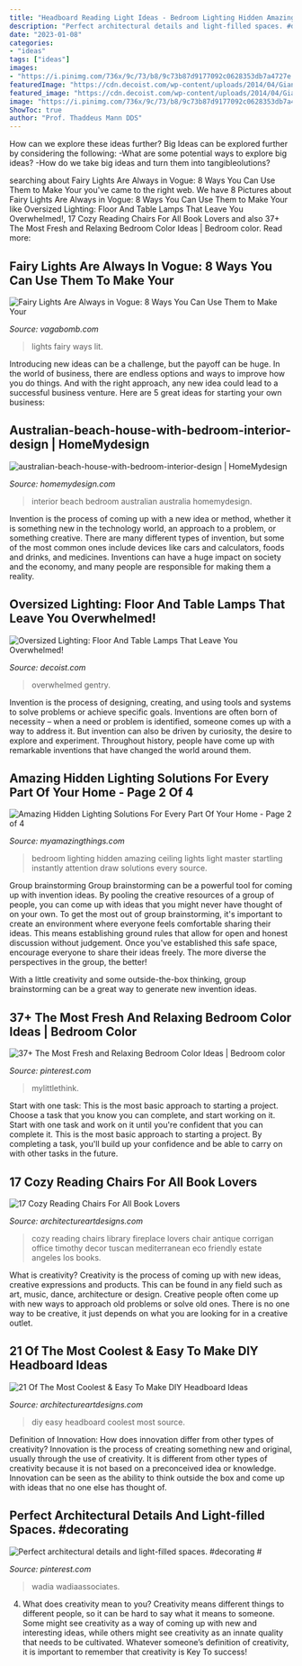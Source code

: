 ```yaml
---
title: "Headboard Reading Light Ideas - Bedroom Lighting Hidden Amazing Ceiling Lights Light Master Startling Instantly Attention Draw Solutions Every Source"
description: "Perfect architectural details and light-filled spaces. #decorating #"
date: "2023-01-08"
categories:
- "ideas"
tags: ["ideas"]
images:
- "https://i.pinimg.com/736x/9c/73/b8/9c73b87d9177092c0628353db7a4727e.jpg"
featuredImage: "https://cdn.decoist.com/wp-content/uploads/2014/04/Giant-bedside-floor-lamps-that-come-with-a-convenient-glass-shelf.jpg"
featured_image: "https://cdn.decoist.com/wp-content/uploads/2014/04/Giant-bedside-floor-lamps-that-come-with-a-convenient-glass-shelf.jpg"
image: "https://i.pinimg.com/736x/9c/73/b8/9c73b87d9177092c0628353db7a4727e.jpg"
ShowToc: true
author: "Prof. Thaddeus Mann DDS"
---
```



How can we explore these ideas further?
Big Ideas can be explored further by considering the following: 
-What are some potential ways to explore big ideas? 
-How do we take big ideas and turn them into tangibleolutions?

	

		
searching about Fairy Lights Are Always in Vogue: 8 Ways You Can Use Them to Make Your you've came to the right web. We have 8 Pictures about Fairy Lights Are Always in Vogue: 8 Ways You Can Use Them to Make Your like Oversized Lighting: Floor And Table Lamps That Leave You Overwhelmed!, 17 Cozy Reading Chairs For All Book Lovers and also 37+ The Most Fresh and Relaxing Bedroom Color Ideas | Bedroom color. Read more:
		
    
## Fairy Lights Are Always In Vogue: 8 Ways You Can Use Them To Make Your

<img loading=lazy src="https://s3.scoopwhoop.com/anj/sw/239f890e-4f6d-4ec9-82fe-4c84754cb9df.jpg" onerror="this.onerror=null;this.src='https://tse1.mm.bing.net/th?id=OIP.gBSDbPPd2IthQNg21ZqJAgHaFj&amp;pid=15.1';" alt="Fairy Lights Are Always in Vogue: 8 Ways You Can Use Them to Make Your">

_Source: vagabomb.com_

>lights fairy ways lit. 

	

Introducing new ideas can be a challenge, but the payoff can be huge. In the world of business, there are endless options and ways to improve how you do things. And with the right approach, any new idea could lead to a successful business venture. Here are 5 great ideas for starting your own business: 

    
## Australian-beach-house-with-bedroom-interior-design | HomeMydesign

<img loading=lazy src="https://homemydesign.com/wp-content/uploads/2012/11/australian-beach-house-with-bedroom-interior-design.jpg" onerror="this.onerror=null;this.src='https://tse2.mm.bing.net/th?id=OIP.6TfXGnWLNbvj_LBZFDWQkAHaK6&amp;pid=15.1';" alt="australian-beach-house-with-bedroom-interior-design | HomeMydesign">

_Source: homemydesign.com_

>interior beach bedroom australian australia homemydesign. 

	

Invention is the process of coming up with a new idea or method, whether it is something new in the technology world, an approach to a problem, or something creative. There are many different types of invention, but some of the most common ones include devices like cars and calculators, foods and drinks, and medicines. Inventions can have a huge impact on society and the economy, and many people are responsible for making them a reality.

    
## Oversized Lighting: Floor And Table Lamps That Leave You Overwhelmed!

<img loading=lazy src="https://cdn.decoist.com/wp-content/uploads/2014/04/Giant-bedside-floor-lamps-that-come-with-a-convenient-glass-shelf.jpg" onerror="this.onerror=null;this.src='https://tse1.mm.bing.net/th?id=OIP.Hn0l2d7BJkVsv79IHcvUAQHaKt&amp;pid=15.1';" alt="Oversized Lighting: Floor And Table Lamps That Leave You Overwhelmed!">

_Source: decoist.com_

>overwhelmed gentry. 

	

Invention is the process of designing, creating, and using tools and systems to solve problems or achieve specific goals. Inventions are often born of necessity – when a need or problem is identified, someone comes up with a way to address it. But invention can also be driven by curiosity, the desire to explore and experiment. Throughout history, people have come up with remarkable inventions that have changed the world around them.

    
## Amazing Hidden Lighting Solutions For Every Part Of Your Home - Page 2 Of 4

<img loading=lazy src="http://myamazingthings.com/wp-content/uploads/2016/12/amazing-ceiling-lights-for-bedroom-master-bedroom-ceiling-light-1024x647.jpg" onerror="this.onerror=null;this.src='https://tse1.mm.bing.net/th?id=OIP.rxQw33Dh0d4yd1SFBS5JVwHaEr&amp;pid=15.1';" alt="Amazing Hidden Lighting Solutions For Every Part Of Your Home - Page 2 of 4">

_Source: myamazingthings.com_

>bedroom lighting hidden amazing ceiling lights light master startling instantly attention draw solutions every source. 

	

Group brainstorming
Group brainstorming can be a powerful tool for coming up with invention ideas. By pooling the creative resources of a group of people, you can come up with ideas that you might never have thought of on your own.
To get the most out of group brainstorming, it's important to create an environment where everyone feels comfortable sharing their ideas. This means establishing ground rules that allow for open and honest discussion without judgement. Once you've established this safe space, encourage everyone to share their ideas freely. The more diverse the perspectives in the group, the better!

With a little creativity and some outside-the-box thinking, group brainstorming can be a great way to generate new invention ideas.

    
## 37+ The Most Fresh And Relaxing Bedroom Color Ideas | Bedroom Color

<img loading=lazy src="https://i.pinimg.com/736x/9c/73/b8/9c73b87d9177092c0628353db7a4727e.jpg" onerror="this.onerror=null;this.src='https://tse2.mm.bing.net/th?id=OIP.kTxp4SIxnDWDgtN6bNQQ0QHaM8&amp;pid=15.1';" alt="37+ The Most Fresh and Relaxing Bedroom Color Ideas | Bedroom color">

_Source: pinterest.com_

>mylittlethink. 

	

Start with one task: This is the most basic approach to starting a project. Choose a task that you know you can complete, and start working on it.
Start with one task and work on it until you're confident that you can complete it. This is the most basic approach to starting a project. By completing a task, you'll build up your confidence and be able to carry on with other tasks in the future.

    
## 17 Cozy Reading Chairs For All Book Lovers

<img loading=lazy src="http://www.architectureartdesigns.com/wp-content/uploads/2015/11/199.jpg" onerror="this.onerror=null;this.src='https://tse4.mm.bing.net/th?id=OIP.L0cMEvmZPWwETNPghhm6-gHaJw&amp;pid=15.1';" alt="17 Cozy Reading Chairs For All Book Lovers">

_Source: architectureartdesigns.com_

>cozy reading chairs library fireplace lovers chair antique corrigan office timothy decor tuscan mediterranean eco friendly estate angeles los books. 

	

What is creativity?
Creativity is the process of coming up with new ideas, creative expressions and products. This can be found in any field such as art, music, dance, architecture or design. Creative people often come up with new ways to approach old problems or solve old ones. There is no one way to be creative, it just depends on what you are looking for in a creative outlet.

    
## 21 Of The Most Coolest &amp; Easy To Make DIY Headboard Ideas

<img loading=lazy src="https://www.architectureartdesigns.com/wp-content/uploads/2015/03/183.jpg" onerror="this.onerror=null;this.src='https://tse2.mm.bing.net/th?id=OIP.4enN9J3BC73z2Ai5t6QrxAHaFj&amp;pid=15.1';" alt="21 Of The Most Coolest &amp; Easy To Make DIY Headboard Ideas">

_Source: architectureartdesigns.com_

>diy easy headboard coolest most source. 

	

Definition of Innovation: How does innovation differ from other types of creativity?
Innovation is the process of creating something new and original, usually through the use of creativity. It is different from other types of creativity because it is not based on a preconceived idea or knowledge. Innovation can be seen as the ability to think outside the box and come up with ideas that no one else has thought of.

    
## Perfect Architectural Details And Light-filled Spaces. #decorating #

<img loading=lazy src="https://i.pinimg.com/736x/88/ae/d1/88aed1cc80272ee967a0ca4f7e5cedd8.jpg" onerror="this.onerror=null;this.src='https://tse3.mm.bing.net/th?id=OIP.XjTmtsrOxvgJAJJC8duqzQHaLG&amp;pid=15.1';" alt="Perfect architectural details and light-filled spaces. #decorating #">

_Source: pinterest.com_

>wadia wadiaassociates. 

	

4. What does creativity mean to you?
Creativity means different things to different people, so it can be hard to say what it means to someone. Some might see creativity as a way of coming up with new and interesting ideas, while others might see creativity as an innate quality that needs to be cultivated. Whatever someone’s definition of creativity, it is important to remember that creativity is Key To success!

